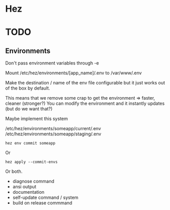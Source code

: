 # Hez

# TODO

## Environments

Don't pass environment variables through -e

Mount /etc/hez/environments/[app_name]/.env to /var/www/.env

Make the destination / name of the env file configurable but it just works out of the box by default.

This means that we remove some crap to get the environment => faster, cleaner (stronger?)
You can modify the environment and it instantly updates (but do we want that?)

Maybe implement this system

/etc/hez/environments/someapp/current/.env
/etc/hez/environments/someapp/staging/.env

`hez env commit someapp`

Or

`hez apply --commit-envs`

Or both.

* diagnose command
* ansi output
* documentation
* self-update command / system
* build on release commmand